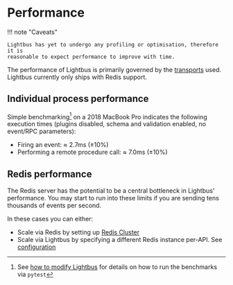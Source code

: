 # Performance

!!! note "Caveats"

    Lightbus has yet to undergo any profiling or optimisation, therefore it is 
    reasonable to expect performance to improve with time.

The performance of Lightbus is primarily governed by the [transports](transports.md) used. Lightbus 
currently only ships with Redis support.

## Individual process performance

Simple benchmarking[^1] on a 2018 MacBook Pro indicates the following execution times (plugins disabled, schema 
and validation enabled, no event/RPC parameters):

* Firing an event: ≈ 2.7ms (±10%)
* Performing a remote procedure call: ≈ 7.0ms (±10%)

## Redis performance

The Redis server has the potential to be a central bottleneck in Lightbus' performance. You may start to run into 
these limits if you are sending tens thousands of events per second.

In these cases you can either:

* Scale via Redis by setting up [Redis Cluster](https://redis.io/topics/cluster-tutorial)
* Scale via Lightbus by specifying a different Redis instance per-API. See 
  [configuration](../reference/configuration.md)

[^1]: See [how to modify Lightbus](../howto/modify-lightbus.md) for details on how to run the benchmarks via `pytest`
